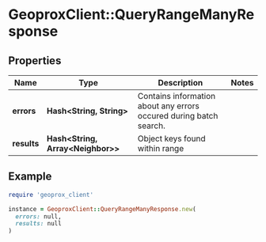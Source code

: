 # GeoproxClient::QueryRangeManyResponse

## Properties

| Name | Type | Description | Notes |
| ---- | ---- | ----------- | ----- |
| **errors** | **Hash&lt;String, String&gt;** | Contains information about any errors occured during batch search. |  |
| **results** | **Hash&lt;String, Array&lt;Neighbor&gt;&gt;** | Object keys found within range |  |

## Example

```ruby
require 'geoprox_client'

instance = GeoproxClient::QueryRangeManyResponse.new(
  errors: null,
  results: null
)
```

